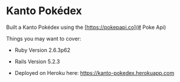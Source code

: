 # Kanto Pokédex

Built a Kanto Pokédex using the [https://pokepapi.co](# Poke Api)

Things you may want to cover:

* Ruby Version
2.6.3p62

* Rails Version
5.2.3

* Deployed on Heroku here: https://kanto-pokedex.herokuapp.com
